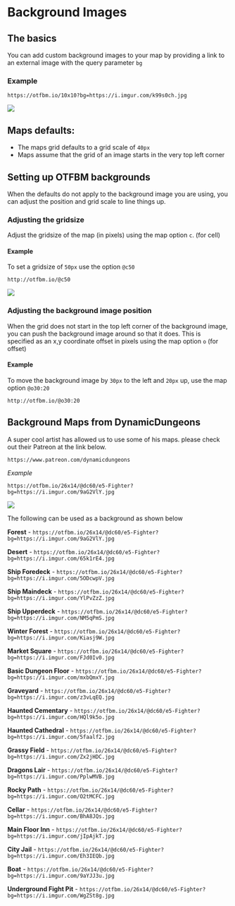 # Background Images


## The basics

You can add custom background images to your map by providing a link to an external image with the query parameter `bg`

### Example

```
https://otfbm.io/10x10?bg=https://i.imgur.com/k99s0ch.jpg
```

![](https://otfbm.io/10x10?bg=https://i.imgur.com/k99s0ch.jpg)

## Maps defaults:

* The maps grid defaults to a grid scale of `40px`
* Maps assume that the grid of an image starts in the very top left corner

## Setting up OTFBM backgrounds

When the defaults do not apply to the background image you are using, you can adjust the position and grid scale to line things up.

### Adjusting the gridsize

Adjust the gridsize of the map (in pixels) using the map option `c`. (for cell)

#### Example 

To set a gridsize of `50px` use the option `@c50`

```
http://otfbm.io/@c50
```

![](http://otfbm.io/@c50)

### Adjusting the background image position

When the grid does not start in the top left corner of the background image, you can push the background image around so that it does. This is specified as an x,y coordinate offset in pixels using the map option `o` (for offset)

#### Example

To move the background image by `30px` to the left and `20px` up, use the map option `@o30:20`

```
http://otfbm.io/@o30:20
```

## Background Maps from DynamicDungeons
A super cool artist has allowed us to use some of his maps. please check out their Patreon at the link below.
```
https://www.patreon.com/dynamicdungeons
```

_Example_

```
https://otfbm.io/26x14/@dc60/e5-Fighter?bg=https://i.imgur.com/9aG2VlY.jpg
```

![](https://otfbm.io/26x14/@dc60/e5-Fighter?bg=https://i.imgur.com/9aG2VlY.jpg)

The following can be used as a background as shown below

**Forest** - `https://otfbm.io/26x14/@dc60/e5-Fighter?bg=https://i.imgur.com/9aG2VlY.jpg`  

**Desert** - `https://otfbm.io/26x14/@dc60/e5-Fighter?bg=https://i.imgur.com/65k1rE4.jpg`  

**Ship Foredeck** - `https://otfbm.io/26x14/@dc60/e5-Fighter?bg=https://i.imgur.com/5ODcwpV.jpg`  

**Ship Maindeck** - `https://otfbm.io/26x14/@dc60/e5-Fighter?bg=https://i.imgur.com/YlPvZzZ.jpg`  

**Ship Upperdeck** - `https://otfbm.io/26x14/@dc60/e5-Fighter?bg=https://i.imgur.com/NM5qPmS.jpg`  

**Winter Forest** - `https://otfbm.io/26x14/@dc60/e5-Fighter?bg=https://i.imgur.com/Kiasj9W.jpg`  

**Market Square** - `https://otfbm.io/26x14/@dc60/e5-Fighter?bg=https://i.imgur.com/FJd0Iv0.jpg`  

**Basic Dungeon Floor** - `https://otfbm.io/26x14/@dc60/e5-Fighter?bg=https://i.imgur.com/mxbQmxY.jpg`  

**Graveyard** - `https://otfbm.io/26x14/@dc60/e5-Fighter?bg=https://i.imgur.com/z3vLqEQ.jpg`  

**Haunted Cementary** - `https://otfbm.io/26x14/@dc60/e5-Fighter?bg=https://i.imgur.com/HQl9k5o.jpg`  

**Haunted Cathedral** - `https://otfbm.io/26x14/@dc60/e5-Fighter?bg=https://i.imgur.com/5faalf2.jpg`  

**Grassy Field** - `https://otfbm.io/26x14/@dc60/e5-Fighter?bg=https://i.imgur.com/Zx2jHDC.jpg`  

**Dragons Lair** - `https://otfbm.io/26x14/@dc60/e5-Fighter?bg=https://i.imgur.com/PplwMVB.jpg`  

**Rocky Path** - `https://otfbm.io/26x14/@dc60/e5-Fighter?bg=https://i.imgur.com/O2tMCFC.jpg`  

**Cellar** - `https://otfbm.io/26x14/@dc60/e5-Fighter?bg=https://i.imgur.com/BhA8JQs.jpg`  

**Main Floor Inn** - `https://otfbm.io/26x14/@dc60/e5-Fighter?bg=https://i.imgur.com/jIpAjkT.jpg`  

**City Jail** - `https://otfbm.io/26x14/@dc60/e5-Fighter?bg=https://i.imgur.com/Eh3IEQb.jpg`  

**Boat** - `https://otfbm.io/26x14/@dc60/e5-Fighter?bg=https://i.imgur.com/9aYJJ3u.jpg`  

**Underground Fight Pit** - `https://otfbm.io/26x14/@dc60/e5-Fighter?bg=https://i.imgur.com/WgZSt8g.jpg`  

